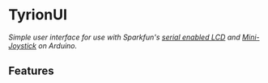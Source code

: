 TyrionUI
========
*Simple user interface for use with Sparkfun's [serial enabled LCD](https://www.sparkfun.com/products/9394) and [Mini-Joystick](https://www.sparkfun.com/products/11187) on Arduino.*

Features
--------
